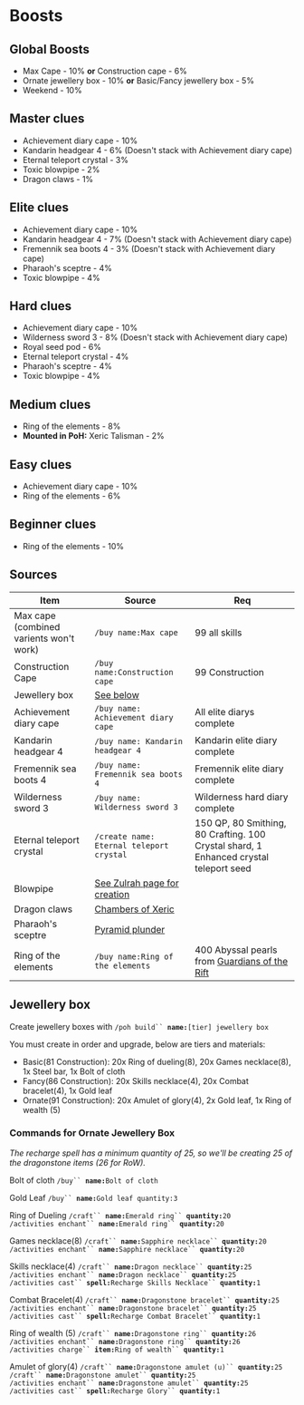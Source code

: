 # Boosts

## Global Boosts

* Max Cape - 10% **or** Construction cape - 6%
* Ornate jewellery box - 10% **or** Basic/Fancy jewellery box - 5%
* Weekend - 10%

## Master clues

* Achievement diary cape - 10%
* Kandarin headgear 4 - 6% (Doesn't stack with Achievement diary cape)
* Eternal teleport crystal - 3%
* Toxic blowpipe - 2%
* Dragon claws - 1%

## Elite clues

* Achievement diary cape - 10%
* Kandarin headgear 4 - 7% (Doesn't stack with Achievement diary cape)
* Fremennik sea boots 4 - 3% (Doesn't stack with Achievement diary cape)
* Pharaoh's sceptre - 4%
* Toxic blowpipe - 4%

## Hard clues

* Achievement diary cape - 10%
* Wilderness sword 3 - 8% (Doesn't stack with Achievement diary cape)
* Royal seed pod - 6%
* Eternal teleport crystal - 4%
* Pharaoh's sceptre - 4%
* Toxic blowpipe - 4%

## Medium clues

* Ring of the elements - 8%
* **Mounted in PoH:** Xeric Talisman - 2%

## Easy clues

* Achievement diary cape - 10%
* Ring of the elements - 6%

## Beginner clues

* Ring of the elements - 10%

## Sources

| Item                                    | Source                                                              | Req                                                                                                 |
| --------------------------------------- | ------------------------------------------------------------------- | --------------------------------------------------------------------------------------------------- |
| Max cape (combined varients won't work) | `/buy name:Max cape`                                                | 99 all skills                                                                                       |
| Construction Cape                       | `/buy name:Construction cape`                                       | 99 Construction                                                                                     |
| Jewellery box                           | [See below](boosts.md#jewellery-box)                                |                                                                                                     |
| Achievement diary cape                  | `/buy name: Achievement diary cape`                                 | All elite diarys complete                                                                           |
| Kandarin headgear 4                     | `/buy name: Kandarin headgear 4`                                    | Kandarin elite diary complete                                                                       |
| Fremennik sea boots 4                   | `/buy name: Fremennik sea boots 4`                                  | Fremennik elite diary complete                                                                      |
| Wilderness sword 3                      | `/buy name: Wilderness sword 3`                                     | Wilderness hard diary complete                                                                      |
| Eternal teleport crystal                | `/create name: Eternal teleport crystal`                            | 150 QP, 80 Smithing, 80 Crafting. 100 Crystal shard, 1 Enhanced crystal teleport seed               |
| Blowpipe                                | [See Zulrah page for creation](../../bosses/zulrah.md#unique-items) |                                                                                                     |
| Dragon claws                            | [Chambers of Xeric](../../raids/cox-raids/#loot)                    |                                                                                                     |
| Pharaoh's sceptre                       | [Pyramid plunder](../../skills/thieving/pyramid-plunder.md#rewards) |                                                                                                     |
| Ring of the elements                    | `/buy name:Ring of the elements`                                    | 400 Abyssal pearls from [Guardians of the Rift](../../skills/runecrafting/guardians-of-the-rift.md) |

## Jewellery box

Create jewellery boxes with `/poh build`` `**`name:`**`[tier] jewellery box`

You must create in order and upgrade, below are tiers and materials:

* Basic(81 Construction): 20x Ring of dueling(8), 20x Games necklace(8), 1x Steel bar, 1x Bolt of cloth
* Fancy(86 Construction): 20x Skills necklace(4), 20x Combat bracelet(4), 1x Gold leaf
* Ornate(91 Construction): 20x Amulet of glory(4), 2x Gold leaf, 1x Ring of wealth (5)

### Commands for Ornate Jewellery Box

_The recharge spell has a minimum quantity of 25, so we'll be creating 25 of the dragonstone items (26 for RoW)._

Bolt of cloth `/buy`` `**`name:`**`Bolt of cloth`&#x20;

Gold Leaf `/buy`` `**`name:`**`Gold leaf quantity:3`

Ring of Dueling `/craft`` `**`name:`**`Emerald ring`` `**`quantity:`**`20` \
`/activities enchant`` `**`name:`**`Emerald ring`` `**`quantity:`**`20`

Games necklace(8) `/craft`` `**`name:`**`Sapphire necklace`` `**`quantity:`**`20` \
`/activities enchant`` `**`name:`**`Sapphire necklace`` `**`quantity:`**`20`

Skills necklace(4) `/craft`` `**`name:`**`Dragon necklace`` `**`quantity:`**`25` \
`/activities enchant`` `**`name:`**`Dragon necklace`` `**`quantity:`**`25` \
`/activities cast`` `**`spell:`**`Recharge Skills Necklace`` `**`quantity:`**`1`

Combat Bracelet(4) `/craft`` `**`name:`**`Dragonstone bracelet`` `**`quantity:`**`25` \
`/activities enchant`` `**`name:`**`Dragonstone bracelet`` `**`quantity:`**`25` \
`/activities cast`` `**`spell:`**`Recharge Combat Bracelet`` `**`quantity:`**`1`

Ring of wealth (5) `/craft`` `**`name:`**`Dragonstone ring`` `**`quantity:`**`26` \
`/activities enchant`` `**`name:`**`Dragonstone ring`` `**`quantity:`**`26` \
`/activities charge`` `**`item:`**`Ring of wealth`` `**`quantity:`**`1`

Amulet of glory(4) `/craft`` `**`name:`**`Dragonstone amulet (u)`` `**`quantity:`**`25` \
`/craft`` `**`name:`**`Dragonstone amulet`` `**`quantity:`**`25` \
`/activities enchant`` `**`name:`**`Dragonstone amulet`` `**`quantity:`**`25` \
`/activities cast`` `**`spell:`**`Recharge Glory`` `**`quantity:`**`1`



